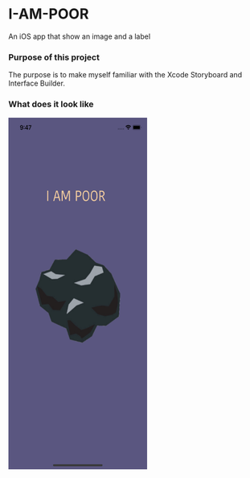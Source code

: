 # I-AM-POOR
An iOS app that show an image and a label

### Purpose of this project
The purpose is to make myself familiar with the Xcode Storyboard and Interface Builder.

### What does it look like
<img src="https://github.com/Helen-Noe/I-AM-POOR/blob/main/I_AM_POOR_iPhone11.png" width="276" height="698">
